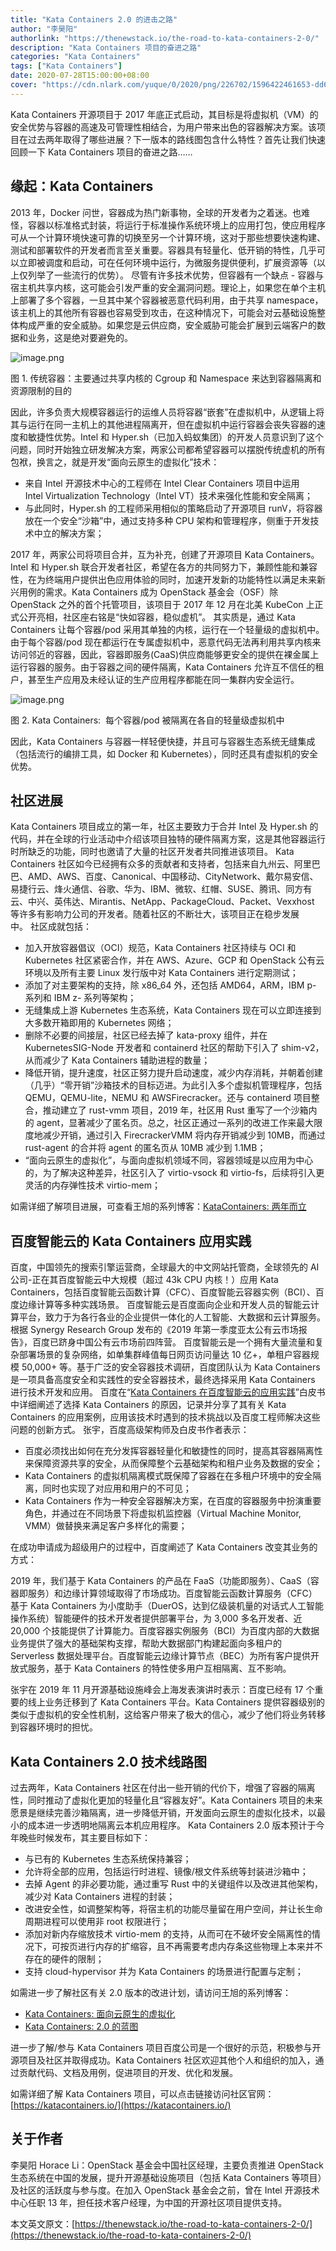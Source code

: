 ```yaml
---
title: "Kata Containers 2.0 的进击之路"
author: "李昊阳"
authorlink: "https://thenewstack.io/the-road-to-kata-containers-2-0/"
description: "Kata Containers 项目的奋进之路"
categories: "Kata Containers"
tags: ["Kata Containers"]
date: 2020-07-28T15:00:00+08:00
cover: "https://cdn.nlark.com/yuque/0/2020/png/226702/1596422461653-dd61eb12-2ee8-4ad5-b868-bbdfa5253f2a.png"
---
```


Kata Containers 开源项目于 2017 年底正式启动，其目标是将虚拟机（VM）的安全优势与容器的高速及可管理性相结合，为用户带来出色的容器解决方案。该项目在过去两年取得了哪些进展？下一版本的路线图包含什么特性？首先让我们快速回顾一下 Kata Containers 项目的奋进之路…… 

## 缘起：Kata Containers

2013 年，Docker 问世，容器成为热门新事物，全球的开发者为之着迷。也难怪，容器以标准格式封装，将运行于标准操作系统环境上的应用打包，使应用程序可从一个计算环境快速可靠的切换至另一个计算环境，这对于那些想要快速构建、测试和部署软件的开发者而言至关重要。容器具有轻量化、低开销的特性，几乎可以立即被调度和启动，可在任何环境中运行，为微服务提供便利，扩展资源等（以上仅列举了一些流行的优势）。 尽管有许多技术优势，但容器有一个缺点 - 容器与宿主机共享内核，这可能会引发严重的安全漏洞问题。理论上，如果您在单个主机上部署了多个容器，一旦其中某个容器被恶意代码利用，由于共享 namespace，该主机上的其他所有容器也容易受到攻击，在这种情况下，可能会对云基础设施整体构成严重的安全威胁。如果您是云供应商，安全威胁可能会扩展到云端客户的数据和业务，这是绝对要避免的。

![image.png](https://cdn.nlark.com/yuque/0/2020/png/226702/1595836237811-17374ea6-c340-4ac8-be6a-0dc73bfb9799.png)

图 1. 传统容器：主要通过共享内核的 Cgroup 和 Namespace 来达到容器隔离和资源限制的目的

因此，许多负责大规模容器运行的运维人员将容器“嵌套”在虚拟机中，从逻辑上将其与运行在同一主机上的其他进程隔离开，但在虚拟机中运行容器会丧失容器的速度和敏捷性优势。Intel 和 Hyper.sh（已加入蚂蚁集团）的开发人员意识到了这个问题，同时开始独立研发解决方案，两家公司都希望容器可以摆脱传统虚机的所有包袱，换言之，就是开发“面向云原生的虚拟化”技术：

- 来自 Intel 开源技术中心的工程师在 Intel Clear Containers 项目中运用 Intel Virtualization Technology（Intel VT）技术来强化性能和安全隔离；
- 与此同时，Hyper.sh 的工程师采用相似的策略启动了开源项目 runV，将容器放在一个安全“沙箱”中，通过支持多种 CPU 架构和管理程序，侧重于开发技术中立的解决方案；

2017 年，两家公司将项目合并，互为补充，创建了开源项目 Kata Containers。Intel 和 Hyper.sh 联合开发者社区，希望在各方的共同努力下，兼顾性能和兼容性，在为终端用户提供出色应用体验的同时，加速开发新的功能特性以满足未来新兴用例的需求。Kata Containers 成为 OpenStack 基金会（OSF）除 OpenStack 之外的首个托管项目，该项目于 2017 年 12 月在北美 KubeCon 上正式公开亮相，社区座右铭是“快如容器，稳似虚机”。 其实质是，通过 Kata Containers 让每个容器/pod 采用其单独的内核，运行在一个轻量级的虚拟机中。由于每个容器/pod 现在都运行在专属虚拟机中，恶意代码无法再利用共享内核来访问邻近的容器，因此，容器即服务(CaaS)供应商能够更安全的提供在裸金属上运行容器的服务。由于容器之间的硬件隔离，Kata Containers 允许互不信任的租户，甚至生产应用及未经认证的生产应用程序都能在同一集群内安全运行。

![image.png](https://cdn.nlark.com/yuque/0/2020/png/226702/1595837666693-21bd7f5f-6f44-4c7e-9e80-6a37d67606ac.png)

图 2. Kata Containers: 
每个容器/pod 被隔离在各自的轻量级虚拟机中

因此，Kata Containers 与容器一样轻便快捷，并且可与容器生态系统无缝集成（包括流行的编排工具，如 Docker 和 Kubernetes），同时还具有虚拟机的安全优势。

## 社区进展

Kata Containers 项目成立的第一年，社区主要致力于合并 Intel 及 Hyper.sh 的代码，并在全球的行业活动中介绍该项目独特的硬件隔离方案，这是其他容器运行时所缺乏的功能，同时也邀请了大量的社区开发者共同推进该项目。 Kata Containers 社区如今已经拥有众多的贡献者和支持者，包括来自九州云、阿里巴巴、AMD、AWS、百度、Canonical、中国移动、CityNetwork、戴尔易安信、易捷行云、烽火通信、谷歌、华为、IBM、微软、红帽、SUSE、腾讯、同方有云、中兴、英伟达、Mirantis、NetApp、PackageCloud、Packet、Vexxhost 等许多有影响力公司的开发者。随着社区的不断壮大，该项目正在稳步发展中。 社区成就包括：

- 加入开放容器倡议（OCI）规范，Kata Containers 社区持续与 OCI 和 Kubernetes 社区紧密合作，并在 AWS、Azure、GCP 和 OpenStack 公有云环境以及所有主要 Linux 发行版中对 Kata Containers 进行定期测试；
- 添加了对主要架构的支持，除 x86_64 外，还包括 AMD64，ARM，IBM p- 系列和 IBM z- 系列等架构；
- 无缝集成上游 Kubernetes 生态系统，Kata Containers 现在可以立即连接到大多数开箱即用的 Kubernetes 网络；
- 删除不必要的间接层，社区已经去掉了 kata-proxy 组件，并在 KubernetesSIG-Node 开发者和 containerd 社区的帮助下引入了 shim-v2，从而减少了 Kata Containers 辅助进程的数量；
- 降低开销，提升速度，社区正努力提升启动速度，减少内存消耗，并朝着创建（几乎）“零开销”沙箱技术的目标迈进。为此引入多个虚拟机管理程序，包括 QEMU，QEMU-lite，NEMU 和 AWSFirecracker。还与 containerd 项目整合，推动建立了 rust-vmm 项目，2019 年，社区用 Rust 重写了一个沙箱内的 agent，显著减少了匿名页。总之，社区正通过一系列的改进工作来最大限度地减少开销，通过引入 FirecrackerVMM 将内存开销减少到 10MB，而通过 rust-agent 的合并将 agent 的匿名页从 10MB 减少到 1.1MB；
- “面向云原生的虚拟化”，与面向虚拟机领域不同，容器领域是以应用为中心的，为了解决这种差异，社区引入了 virtio-vsock 和 virtio-fs，后续将引入更灵活的内存弹性技术 virtio-mem；

如需详细了解项目进展，可查看王旭的系列博客：[KataContainers: 两年而立](http://mp.weixin.qq.com/s?__biz=MzUzOTk2OTQzOA==&mid=2247483874&idx=1&sn=cdc118f8c76a6bed6a6bd15153f5cb10&chksm=fac11313cdb69a055a2a200883b348a30f4d80f219b2f33a628efeccbfd6fd54efc7f7706f93&scene=21)  

## 百度智能云的 Kata Containers 应用实践

百度，中国领先的搜索引擎运营商，全球最大的中文网站托管商，全球领先的 AI 公司-正在其百度智能云中大规模（超过 43k CPU 内核！）应用 Kata Containers，包括百度智能云函数计算（CFC）、百度智能云容器实例（BCI）、百度边缘计算等多种实践场景。 百度智能云是百度面向企业和开发人员的智能云计算平台，致力于为各行各业的企业提供一体化的人工智能、大数据和云计算服务。根据 Synergy Research Group 发布的《2019 年第一季度亚太公有云市场报告》，百度已跻身中国公有云市场前四阵营。 百度智能云是一个拥有大量流量和复杂部署场景的复杂网络，如单集群峰值每日网页访问量达 10 亿+，单租户容器规模 50,000+ 等。基于广泛的安全容器技术调研，百度团队认为 Kata Containers 是一项具备高度安全和实践性的安全容器技术，最终选择采用 Kata Containers 进行技术开发和应用。 百度在“[Kata Containers 在百度智能云的应用实践](https://mp.weixin.qq.com/s?__biz=MzUzOTk2OTQzOA==&mid=2247483879&idx=1&sn=f7d753a6f356f527d18fcd3dfd86f6be&scene=21#wechat_redirect)”白皮书中详细阐述了选择 Kata Containers 的原因，记录并分享了其有关 Kata Containers 的应用案例，应用该技术时遇到的技术挑战以及百度工程师解决这些问题的创新方式。 张宇，百度高级架构师及白皮书作者表示：

- 百度必须找出如何在充分发挥容器轻量化和敏捷性的同时，提高其容器隔离性来保障资源共享的安全，从而保障整个云基础架构和租户业务及数据的安全；
- Kata Containers 的虚拟机隔离模式既保障了容器在在多租户环境中的安全隔离，同时也实现了对应用和用户的不可见；
- Kata Containers 作为一种安全容器解决方案，在百度的容器服务中扮演重要角色，并通过在不同场景下将虚拟机监控器（Virtual Machine Monitor, VMM）做替换来满足客户多样化的需要；

在成功申请成为超级用户的过程中，百度阐述了 Kata Containers 改变其业务的方式： 

2019 年，我们基于 Kata Containers 的产品在 FaaS（功能即服务）、CaaS（容器即服务）和边缘计算领域取得了市场成功。百度智能云函数计算服务（CFC）基于 Kata Containers 为小度助手（DuerOS，达到亿级装机量的对话式人工智能操作系统）智能硬件的技术开发者提供部署平台，为 3,000 多名开发者、近 20,000 个技能提供了计算能力。百度容器实例服务（BCI）为百度内部的大数据业务提供了强大的基础架构支撑，帮助大数据部门构建起面向多租户的 Serverless 数据处理平台。百度智能云边缘计算节点（BEC）为所有客户提供开放式服务，基于 Kata Containers 的特性使多用户互相隔离、互不影响。

张宇在 2019 年 11 月开源基础设施峰会上海发表演讲时表示：百度已经有 17 个重要的线上业务迁移到了 Kata Containers 平台。Kata Containers 提供容器级别的类似于虚拟机的安全性机制，这给客户带来了极大的信心，减少了他们将业务转移到容器环境时的担忧。 

## Kata Containers 2.0 技术线路图

过去两年，Kata Containers 社区在付出一些开销的代价下，增强了容器的隔离性，同时推动了虚拟化更加的轻量化且“容器友好”。Kata Containers 项目的未来愿景是继续完善沙箱隔离，进一步降低开销，开发面向云原生的虚拟化技术，以最小的成本进一步透明地隔离云本机应用程序。 Kata Containers 2.0 版本预计于今年晚些时候发布，其主要目标如下：

- 与已有的 Kubernetes 生态系统保持兼容；
- 允许将全部的应用，包括运行时进程、镜像/根文件系统等封装进沙箱中；
- 去掉 Agent 的非必要功能，通过重写 Rust 中的关键组件以及改进其他架构，减少对 Kata Containers 进程的封装；
- 改进安全性，如调整架构等，将宿主机的功能尽量留在用户空间，并让长生命周期进程可以使用非 root 权限进行；
- 添加对新内存缩放技术 virtio-mem 的支持，从而可在不破坏安全隔离性的情况下，可按页进行内存的扩缩容，且不再需要考虑内存条这些物理上本来并不存在的硬件的限制；
- 支持 cloud-hypervisor 并为 Kata Containers 的场景进行配置与定制；

如需进一步了解社区有关 2.0 版本的改进计划，请访问王旭的系列博客：

- [Kata Containers: 面向云原生的虚拟化](https://mp.weixin.qq.com/s?__biz=MzUzOTk2OTQzOA==&mid=2247483883&idx=1&sn=23c9ce9d31821a13bdeb2e73dc355302&scene=21#wechat_redirect)
- [Kata Containers: 2.0 的蓝图](https://mp.weixin.qq.com/s?__biz=MzUzOTk2OTQzOA==&mid=2247483919&idx=1&sn=0448ee1346cde7e9b51b3f2b9b339457&scene=21#wechat_redirect)

进一步了解/参与 Kata Containers 项目百度公司是一个很好的示范，积极参与开源项目及社区并取得成功。Kata Containers 社区欢迎其他个人和组织的加入，通过贡献代码、文档及用例，促进项目的开发、优化和发展。

如需详细了解 Kata Containers 项目，可以点击链接访问社区官网：[https://katacontainers.io/](https://katacontainers.io/)

## 关于作者

李昊阳 Horace Li：OpenStack 基金会中国社区经理，主要负责推进 OpenStack 生态系统在中国的发展，提升开源基础设施项目（包括 Kata Containers 等项目）及社区的活跃度与参与度。在加入 OpenStack 基金会之前，曾在 Intel 开源技术中心任职 13 年，担任技术客户经理，为中国的开源社区项目提供支持。

本文英文原文：[https://thenewstack.io/the-road-to-kata-containers-2-0/](https://thenewstack.io/the-road-to-kata-containers-2-0/) 
